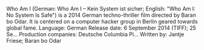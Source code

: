 Who Am I (German: Who Am I – Kein System ist sicher; English: "Who Am I: No System Is Safe") is a 2014 German techno-thriller film directed by Baran bo Odar. It is centered on a computer hacker group in Berlin geared towards global fame.
Language: German
Release date: 6 September 2014 (TIFF); 25 Se...
Production companies: Deutsche Columbia Pi...
Written by: Jantje Friese; Baran bo Odar
